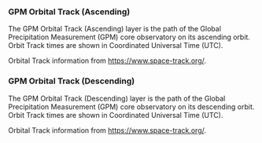 ### GPM Orbital Track (Ascending)
The GPM Orbital Track (Ascending) layer is the path of the Global Precipitation Measurement (GPM) core observatory on its ascending orbit. Orbit Track times are shown in Coordinated Universal Time (UTC).

Orbital Track information from <https://www.space-track.org/>.

### GPM Orbital Track (Descending)
The GPM Orbital Track (Descending) layer is the path of the Global Precipitation Measurement (GPM) core observatory on its descending orbit. Orbit Track times are shown in Coordinated Universal Time (UTC).

Orbital Track information from <https://www.space-track.org/>.
